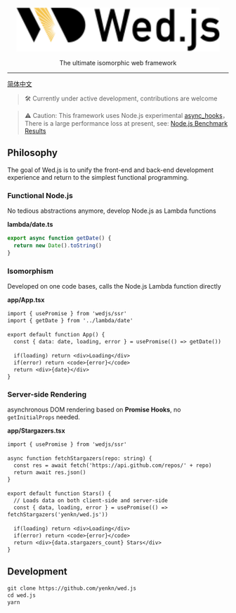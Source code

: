 <p align="center">
  <img src="example/app/wedjs-logo.svg" height="100" />
</p>
<p align="center">
    The ultimate isomorphic web framework
</p>

---

[简体中文](README-zh_Hans.md)


> 🛠 Currently under active development, contributions are welcome
>



> ⚠️ Caution: This framework uses Node.js experimental [async_hooks](https://nodejs.org/api/async_hooks.html)，There is a large performance loss at present, see: [Node.js Benchmark Results](https://mscdex.github.io/nodebench/)
>




## Philosophy

The goal of Wed.js is to unify the front-end and back-end development experience and return to the simplest functional programming.

### Functional Node.js

No tedious abstractions anymore, develop Node.js as Lambda functions

**lambda/date.ts**

```typescript
export async function getDate() {
  return new Date().toString()
}
```



### Isomorphism

Developed on one code bases, calls the Node.js Lambda function directly

**app/App.tsx**

```tsx
import { usePromise } from 'wedjs/ssr'
import { getDate } from '../lambda/date'

export default function App() {
  const { data: date, loading, error } = usePromise(() => getDate())
  
  if(loading) return <div>Loading</div>
  if(error) return <code>{error}</code>
  return <div>{date}</div>
}
```




### Server-side Rendering

asynchronous DOM rendering based on **Promise Hooks**, no `getInitialProps` needed.

**app/Stargazers.tsx**

```tsx
import { usePromise } from 'wedjs/ssr'

async function fetchStargazers(repo: string) {
  const res = await fetch('https://api.github.com/repos/' + repo)
  return await res.json()
}

export default function Stars() {
  // Loads data on both client-side and server-side
  const { data, loading, error } = usePromise(() => fetchStargazers('yenkn/wed.js'))
  
  if(loading) return <div>Loading</div>
  if(error) return <code>{error}</code>
  return <div>{data.stargazers_count} Stars</div>
}
```

## Development

```shell script
git clone https://github.com/yenkn/wed.js
cd wed.js
yarn
```

